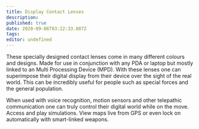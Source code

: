 ```yaml
---
title: Display Contact Lenses
description: 
published: true
date: 2020-09-06T03:22:33.887Z
tags: 
editor: undefined
---
```


These specially designed contact lenses come in many different colours and designs. Made for use in conjunction with any PDA or laptop but mostly linked to an Multi Processing Device (MPD). With these lenses one can superimpose their digital display from their device over the sight of the real world. This can be incredibly useful for people such as special forces and the general population.

When used with voice recognition, motion sensors and other telepathic communication one can truly control their digital world while on the move. Access and play simulations. View maps live from GPS or even lock on automatically with smart-linked weapons. 